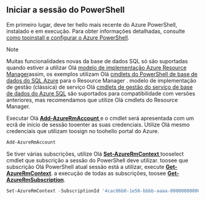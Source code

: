 
## <a name="start-your-powershell-session"></a>Iniciar a sessão do PowerShell
Em primeiro lugar, deve ter hello mais recente do Azure PowerShell, instalado e em execução. Para obter informações detalhadas, consulte [como tooinstall e configurar o Azure PowerShell](/powershell/azureps-cmdlets-docs).

> [!NOTE]
> Muitas funcionalidades novas da base de dados SQL só são suportadas quando estiver a utilizar Olá [modelo de implementação Azure Resource Manager](../articles/azure-resource-manager/resource-group-overview.md)assim, os exemplos utilizam Olá [cmdlets do PowerShell de base de dados do SQL Azure](https://msdn.microsoft.com/library/azure/mt574084\(v=azure.300\).aspx) para o Resource Manager . modelo de implementação de gestão (clássica) de serviço Olá [cmdlets de gestão do serviço de base de dados do Azure SQL](https://msdn.microsoft.com/library/azure/dn546723\(v=azure.300\).aspx) são suportados para compatibilidade com versões anteriores, mas recomendamos que utilize Olá cmdlets do Resource Manager.
> 
> 

Executar Olá [ **Add-AzureRmAccount** ](https://msdn.microsoft.com/library/azure/mt619267\(v=azure.300\).aspx) e o cmdlet será apresentada com um ecrã de início de sessão tooenter as suas credenciais. Utilize Olá mesmo credenciais que utilizam toosign no toohello portal do Azure.

```PowerShell
Add-AzureRmAccount
```

Se tiver várias subscrições, utilize Olá [ **Set-AzureRmContext** ](https://msdn.microsoft.com/library/azure/mt619263\(v=azure.300\).aspx) tooselect cmdlet que subscrição a sessão do PowerShell deve utilizar. toosee que subscrição Olá PowerShell atual sessão está a utilizar, execute [ **Get-AzureRmContext**](https://msdn.microsoft.com/library/azure/mt619265\(v=azure.300\).aspx). a execução de todas as subscrições, toosee [ **Get-AzureRmSubscription**](https://msdn.microsoft.com/library/azure/mt619284\(v=azure.300\).aspx).

```PowerShell
Set-AzureRmContext -SubscriptionId '4cac86b0-1e56-bbbb-aaaa-000000000000'
```
